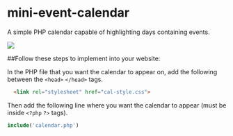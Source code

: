 # mini-event-calendar
A simple PHP calendar capable of highlighting days containing events. 

![](http://i.imgur.com/s2zlu3w.png)

##Follow these steps to implement into your website:

In the PHP file that you want the calendar to appear on, add the following between the `<head>` `</head>` tags.
```html
  <link rel="stylesheet" href="cal-style.css">
```
Then add the following line where you want the calendar to appear (must be inside `<?php` `?>` tags).
```php
include('calendar.php')
```
